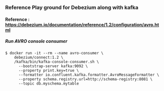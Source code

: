 ### Reference Play ground for Debezium  along with kafka 


#### Reference : https://debezium.io/documentation/reference/1.2/configuration/avro.html

##### Run AVRO console consumer

```$xslt
$ docker run -it --rm --name avro-consumer \
    debezium/connect:1.2 \
    /kafka/bin/kafka-console-consumer.sh \
      --bootstrap-server kafka:9092 \
      --property print.key=true \
      --formatter io.confluent.kafka.formatter.AvroMessageFormatter \
      --property schema.registry.url=http://schema-registry:8081 \
      --topic db.myschema.mytable
```